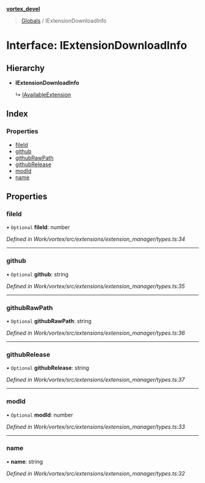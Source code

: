 **[vortex_devel](../README.md)**

> [Globals](../globals.md) / IExtensionDownloadInfo

# Interface: IExtensionDownloadInfo

## Hierarchy

* **IExtensionDownloadInfo**

  ↳ [IAvailableExtension](iavailableextension.md)

## Index

### Properties

* [fileId](iextensiondownloadinfo.md#fileid)
* [github](iextensiondownloadinfo.md#github)
* [githubRawPath](iextensiondownloadinfo.md#githubrawpath)
* [githubRelease](iextensiondownloadinfo.md#githubrelease)
* [modId](iextensiondownloadinfo.md#modid)
* [name](iextensiondownloadinfo.md#name)

## Properties

### fileId

• `Optional` **fileId**: number

*Defined in Work/vortex/src/extensions/extension_manager/types.ts:34*

___

### github

• `Optional` **github**: string

*Defined in Work/vortex/src/extensions/extension_manager/types.ts:35*

___

### githubRawPath

• `Optional` **githubRawPath**: string

*Defined in Work/vortex/src/extensions/extension_manager/types.ts:36*

___

### githubRelease

• `Optional` **githubRelease**: string

*Defined in Work/vortex/src/extensions/extension_manager/types.ts:37*

___

### modId

• `Optional` **modId**: number

*Defined in Work/vortex/src/extensions/extension_manager/types.ts:33*

___

### name

•  **name**: string

*Defined in Work/vortex/src/extensions/extension_manager/types.ts:32*
